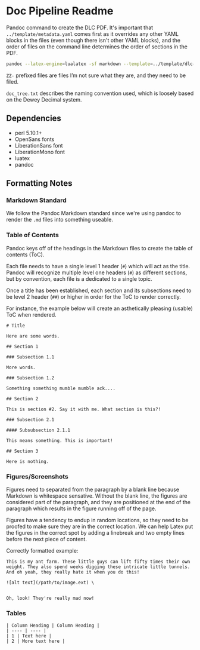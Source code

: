 # Doc Pipeline Readme

Pandoc command to create the DLC PDF. It's important that `../template/metadata.yaml` comes first as it overrides any other YAML blocks in the files (even though there isn't other YAML blocks), and the order of files on the command line determines the order of sections in the PDF.

```bash
pandoc --latex-engine=lualatex -sf markdown --template=../template/dlc-custom-latex.template -o ../output/dlc-op5-monitor-doc-`date +%F`.pdf ../template/metadata.yaml `ls . | grep -ve "ZZ" -e attachments -e images | sort -t '-' -k 1 -k 2 -k 3 | tr '\n' ' '`
```

`ZZ-` prefixed files are files I’m not sure what they are, and they need to be filed.

`doc_tree.txt` describes the naming convention used, which is loosely based on the Dewey Decimal system.

## Dependencies

- perl 5.10.1+
- OpenSans fonts
- LiberationSans font
- LiberationMono font
- luatex
- pandoc

## Formatting Notes

### Markdown Standard

We follow the Pandoc Markdown standard since we're using pandoc to render the `.md` files into something useable.

### Table of Contents

Pandoc keys off of the headings in the Markdown files to create the table of contents (ToC).

Each file needs to have a single level 1 header (`#`) which will act as the title. Pandoc will recognize multiple level one headers (`#`) as different sections, but by convention, each file is a dedicated to a single topic.

Once a title has been established, each section and its subsections need to be level 2 header (`##`) or higher in order for the ToC to render correctly.

For instance, the example below will create an asthetically pleasing (usable) ToC when rendered.

```
# Title

Here are some words.

## Section 1

### Subsection 1.1

More words.

### Subsection 1.2

Something something mumble mumble ack....

## Section 2

This is section #2. Say it with me. What section is this?!

### Subsection 2.1

#### Subsubsection 2.1.1

This means something. This is important!

## Section 3

Here is nothing.
```

### Figures/Screenshots

Figures need to separated from the paragraph by a blank line because Markdown is whitespace sensative. Without the blank line, the figures are considered part of the paragraph, and they are positioned at the end of the paragraph which results in the figure running off of the page.

Figures have a tendency to endup in random locations, so they need to be proofed to make sure they are in the correct location. We can help Latex put the figures in the correct spot by adding a linebreak and two empty lines before the next piece of content.

Correctly formatted example:

```
This is my ant farm. These little guys can lift fifty times their own weight. They also spend weeks digging these intricate little tunnels. And oh yeah, they really hate it when you do this!

![alt text](/path/to/image.ext) \


Oh, look! They're really mad now!
```

### Tables

```
| Column Heading | Column Heading |
| ---- | ---- |
| 1 | Text here |
| 2 | More text here |
```
